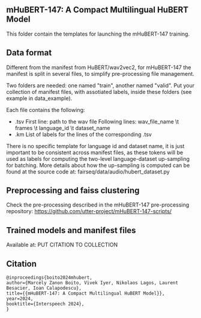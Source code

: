 ## mHuBERT-147: A Compact Multilingual HuBERT Model

This folder contain the templates for launching the mHuBERT-147 training.

## Data format

Different from the manifest from HuBERT/wav2vec2, for mHuBERT-147 the manifest is split in several files, to simplify pre-processing file management.

Two folders are needed: one named "train", another named "valid". Put your collection of manifest files, with assotiated labels, inside these folders (see example in data_example).

Each file contains the following:
* .tsv
    First line: path to the wav file
    Following lines: wav_file_name \t frames \t language_id \t dataset_name
* .km
    List of labels for the lines of the corresponding .tsv

There is no specific template for language id and dataset name, it is just important to be consistent across manifest files, as these tokens will be used as labels for computing the two-level language-dataset up-sampling for batching. More details about how the up-sampling is computed can be found at the source code at: fairseq/data/audio/hubert_dataset.py

## Preprocessing and faiss clustering

Check the pre-processing described in the mHuBERT-147 pre-processing repository:
https://github.com/utter-project/mHuBERT-147-scripts/

## Trained models and manifest files

Available at: PUT CITATION TO COLLECTION

## Citation

```
@inproceedings{boito2024mhubert,
author={Marcely Zanon Boito, Vivek Iyer, Nikolaos Lagos, Laurent Besacier, Ioan Calapodescu},
title={{mHuBERT-147: A Compact Multilingual HuBERT Model}},
year=2024,
booktitle={Interspeech 2024},
}
```
